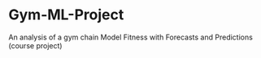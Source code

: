 # Gym-ML-Project
An analysis of a gym chain Model Fitness with Forecasts and Predictions (course project)
